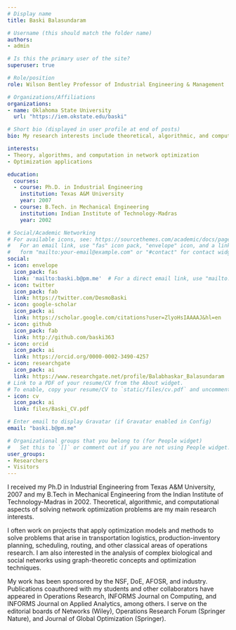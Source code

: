 ```yaml
---
# Display name
title: Baski Balasundaram

# Username (this should match the folder name)
authors:
- admin

# Is this the primary user of the site?
superuser: true

# Role/position
role: Wilson Bentley Professor of Industrial Engineering & Management

# Organizations/Affiliations
organizations:
- name: Oklahoma State University
  url: "https://iem.okstate.edu/baski"

# Short bio (displayed in user profile at end of posts)
bio: My research interests include theoretical, algorithmic, and computational aspects of solving network optimization problems.

interests:
- Theory, algorithms, and computation in network optimization
- Optimization applications

education:
  courses:
  - course: Ph.D. in Industrial Engineering
    institution: Texas A&M University
    year: 2007
  - course: B.Tech. in Mechanical Engineering
    institution: Indian Institute of Technology-Madras
    year: 2002

# Social/Academic Networking
# For available icons, see: https://sourcethemes.com/academic/docs/page-builder/#icons
#   For an email link, use "fas" icon pack, "envelope" icon, and a link in the
#   form "mailto:your-email@example.com" or "#contact" for contact widget.
social:
- icon: envelope
  icon_pack: fas
  link: 'mailto:baski.b@pm.me'  # For a direct email link, use "mailto:test@example.org".
- icon: twitter
  icon_pack: fab
  link: https://twitter.com/DesmoBaski
- icon: google-scholar
  icon_pack: ai
  link: https://scholar.google.com/citations?user=ZlyoHsIAAAAJ&hl=en
- icon: github
  icon_pack: fab
  link: http://github.com/baski363
- icon: orcid
  icon_pack: ai
  link: https://orcid.org/0000-0002-3490-4257
- icon: researchgate
  icon_pack: ai
  link: https://www.researchgate.net/profile/Balabhaskar_Balasundaram
# Link to a PDF of your resume/CV from the About widget.
# To enable, copy your resume/CV to `static/files/cv.pdf` and uncomment the lines below.
- icon: cv
  icon_pack: ai
  link: files/Baski_CV.pdf

# Enter email to display Gravatar (if Gravatar enabled in Config)
email: "baski.b@pm.me"

# Organizational groups that you belong to (for People widget)
#   Set this to `[]` or comment out if you are not using People widget.
user_groups:
- Researchers
- Visitors
---
```


I received my Ph.D in Industrial Engineering from Texas A&M University, 2007 and my B.Tech in Mechanical Engineering from the Indian Institute of Technology-Madras in 2002. Theoretical, algorithmic, and computational aspects of solving network optimization problems are my main research interests.

I often work on projects that apply optimization models and methods to solve problems that arise in transportation logistics, production-inventory planning, scheduling, routing, and other classical areas of operations research. I am also interested in the analysis of complex biological and social networks using graph-theoretic concepts and optimization techniques.

My work has been sponsored by the NSF, DoE, AFOSR, and industry. Publications coauthored with my students and other collaborators have appeared in Operations Research, INFORMS Journal on Computing, and INFORMS Journal on Applied Analytics, among others. I serve on the editorial boards of Networks (Wiley), Operations Research Forum (Springer Nature), and Journal of Global Optimization (Springer).
